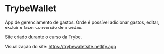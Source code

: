 # TrybeWallet

App de gerenciamento de gastos. Onde é possível adicionar gastos, editar, excluir e fazer conversão de moedas.

Site criado durante o curso da Trybe.

Visualização do site: https://trybewalletsite.netlify.app
